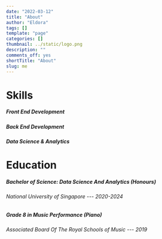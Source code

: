 ```yaml
---
date: "2022-03-12"
title: "About"
author: "Eldora"
tags: []
template: "page"
categories: []
thumbnail: ../static/logo.png
description: ""
comments_off: yes
shortTitle: "About"
slug: me
---
```

# Skills
##### Front End Development

##### Back End Development

##### Data Science & Analytics

# Education
##### Bachelor of Science: Data Science And Analytics (Honours)
###### National University of Singapore --- *2020-2024*

##### Grade 8 in Music Performance (Piano)
###### Associated Board Of The Royal Schools of Music --- *2019*

